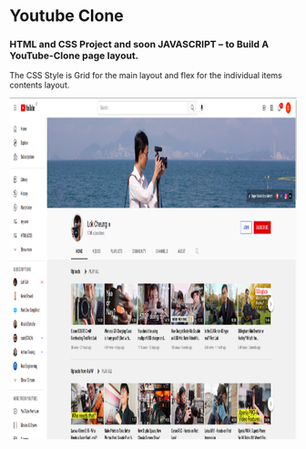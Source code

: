 # Youtube Clone


### HTML and CSS Project and soon JAVASCRIPT – to Build A YouTube-Clone page layout.

The CSS Style is Grid for the main layout and flex for the individual items contents layout.

<img src="./images/youtube-channel.png"  width="1838" height="600"/>



